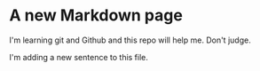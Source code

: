 # A new Markdown page

I'm learning git and Github and this repo will help me. Don't judge.

I'm adding a new sentence to this file.